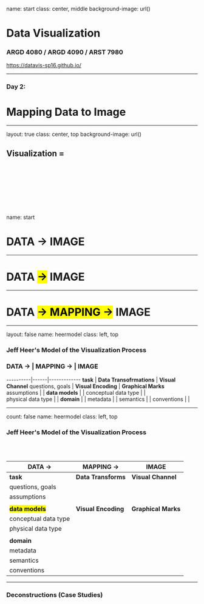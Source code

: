 name: start
class: center, middle
background-image: url()

# Data Visualization
                
### ARGD 4080 / ARGD 4090 / ARST 7980

<https://datavis-sp16.github.io/>

---

### Day 2:

# Mapping Data to Image

---
layout: true
class: center, top
background-image: url()

## Visualization = 
<br><br><br><br>
---
name: start

# DATA &rarr; IMAGE

---

# DATA <mark>&rarr;</mark> IMAGE

---

# DATA <mark>&rarr; MAPPING &rarr;</mark> IMAGE

---
layout: false
name: heermodel
class: left, top
        
### Jeff Heer's Model of the Visualization Process  


### DATA &rarr;  | MAPPING &rarr;  | IMAGE
----------|------|-------------
**task**  | **Data Transofrmations** | **Visual Channel**questions, goals  | **Visual Encoding** | **Graphical Marks**
assumptions | |**data models** | | conceptual data type | |  physical data type | |**domain** | |metadata | |
semantics | |
conventions | |

---
count: false
name: heermodel
class: left, top
        
### Jeff Heer's Model of the Visualization Process  
<br><br>

DATA &rarr;  | MAPPING &rarr;  | IMAGE
----------|------|-------------
**task**  | **Data Transforms** | **Visual Channel**questions, goals |  | 
assumptions |  |
 | |<mark>**data models**</mark> | **Visual Encoding** | **Graphical Marks**conceptual data type | |  physical data type | | | |**domain** | |metadata | |
semantics | |
conventions | |

---
### Deconstructions (Case Studies)





